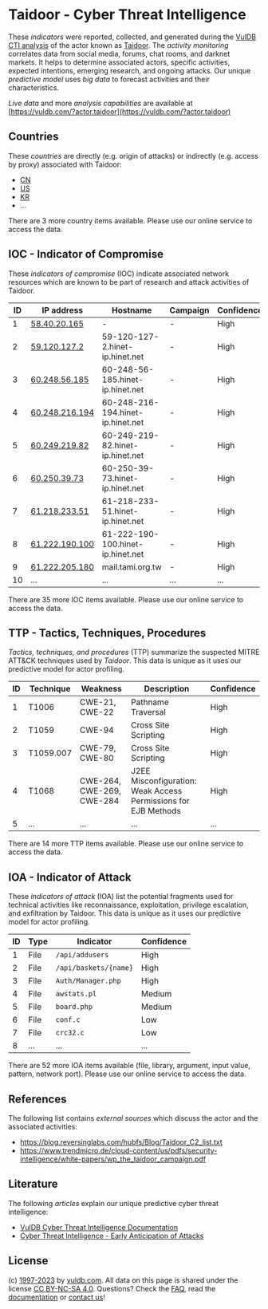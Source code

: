 # Taidoor - Cyber Threat Intelligence

These _indicators_ were reported, collected, and generated during the [VulDB CTI analysis](https://vuldb.com/?kb.cti) of the actor known as [Taidoor](https://vuldb.com/?actor.taidoor). The _activity monitoring_ correlates data from social media, forums, chat rooms, and darknet markets. It helps to determine associated actors, specific activities, expected intentions, emerging research, and ongoing attacks. Our unique _predictive model_ uses _big data_ to forecast activities and their characteristics.

_Live data_ and more _analysis capabilities_ are available at [https://vuldb.com/?actor.taidoor](https://vuldb.com/?actor.taidoor)

## Countries

These _countries_ are directly (e.g. origin of attacks) or indirectly (e.g. access by proxy) associated with Taidoor:

* [CN](https://vuldb.com/?country.cn)
* [US](https://vuldb.com/?country.us)
* [KR](https://vuldb.com/?country.kr)
* ...

There are 3 more country items available. Please use our online service to access the data.

## IOC - Indicator of Compromise

These _indicators of compromise_ (IOC) indicate associated network resources which are known to be part of research and attack activities of Taidoor.

ID | IP address | Hostname | Campaign | Confidence
-- | ---------- | -------- | -------- | ----------
1 | [58.40.20.165](https://vuldb.com/?ip.58.40.20.165) | - | - | High
2 | [59.120.127.2](https://vuldb.com/?ip.59.120.127.2) | 59-120-127-2.hinet-ip.hinet.net | - | High
3 | [60.248.56.185](https://vuldb.com/?ip.60.248.56.185) | 60-248-56-185.hinet-ip.hinet.net | - | High
4 | [60.248.216.194](https://vuldb.com/?ip.60.248.216.194) | 60-248-216-194.hinet-ip.hinet.net | - | High
5 | [60.249.219.82](https://vuldb.com/?ip.60.249.219.82) | 60-249-219-82.hinet-ip.hinet.net | - | High
6 | [60.250.39.73](https://vuldb.com/?ip.60.250.39.73) | 60-250-39-73.hinet-ip.hinet.net | - | High
7 | [61.218.233.51](https://vuldb.com/?ip.61.218.233.51) | 61-218-233-51.hinet-ip.hinet.net | - | High
8 | [61.222.190.100](https://vuldb.com/?ip.61.222.190.100) | 61-222-190-100.hinet-ip.hinet.net | - | High
9 | [61.222.205.180](https://vuldb.com/?ip.61.222.205.180) | mail.tami.org.tw | - | High
10 | ... | ... | ... | ...

There are 35 more IOC items available. Please use our online service to access the data.

## TTP - Tactics, Techniques, Procedures

_Tactics, techniques, and procedures_ (TTP) summarize the suspected MITRE ATT&CK techniques used by _Taidoor_. This data is unique as it uses our predictive model for actor profiling.

ID | Technique | Weakness | Description | Confidence
-- | --------- | -------- | ----------- | ----------
1 | T1006 | CWE-21, CWE-22 | Pathname Traversal | High
2 | T1059 | CWE-94 | Cross Site Scripting | High
3 | T1059.007 | CWE-79, CWE-80 | Cross Site Scripting | High
4 | T1068 | CWE-264, CWE-269, CWE-284 | J2EE Misconfiguration: Weak Access Permissions for EJB Methods | High
5 | ... | ... | ... | ...

There are 14 more TTP items available. Please use our online service to access the data.

## IOA - Indicator of Attack

These _indicators of attack_ (IOA) list the potential fragments used for technical activities like reconnaissance, exploitation, privilege escalation, and exfiltration by Taidoor. This data is unique as it uses our predictive model for actor profiling.

ID | Type | Indicator | Confidence
-- | ---- | --------- | ----------
1 | File | `/api/addusers` | High
2 | File | `/api/baskets/{name}` | High
3 | File | `Auth/Manager.php` | High
4 | File | `awstats.pl` | Medium
5 | File | `board.php` | Medium
6 | File | `conf.c` | Low
7 | File | `crc32.c` | Low
8 | ... | ... | ...

There are 52 more IOA items available (file, library, argument, input value, pattern, network port). Please use our online service to access the data.

## References

The following list contains _external sources_ which discuss the actor and the associated activities:

* https://blog.reversinglabs.com/hubfs/Blog/Taidoor_C2_list.txt
* https://www.trendmicro.de/cloud-content/us/pdfs/security-intelligence/white-papers/wp_the_taidoor_campaign.pdf

## Literature

The following _articles_ explain our unique predictive cyber threat intelligence:

* [VulDB Cyber Threat Intelligence Documentation](https://vuldb.com/?kb.cti)
* [Cyber Threat Intelligence - Early Anticipation of Attacks](https://www.scip.ch/en/?labs.20201022)

## License

(c) [1997-2023](https://vuldb.com/?kb.changelog) by [vuldb.com](https://vuldb.com/?kb.about). All data on this page is shared under the license [CC BY-NC-SA 4.0](https://creativecommons.org/licenses/by-nc-sa/4.0/). Questions? Check the [FAQ](https://vuldb.com/?kb.faq), read the [documentation](https://vuldb.com/?kb) or [contact us](https://vuldb.com/?contact)!
